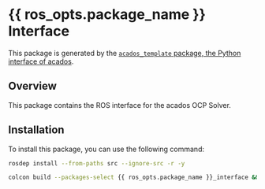 # {{ ros_opts.package_name }} Interface

This package is generated by the [`acados_template` package, the Python interface of acados](https://github.com/acados/acados).

## Overview
This package contains the ROS interface for the acados OCP Solver.


## Installation
To install this package, you can use the following command:
```bash
rosdep install --from-paths src --ignore-src -r -y
```

```bash
colcon build --packages-select {{ ros_opts.package_name }}_interface && source install/setup.bash
```

